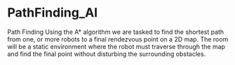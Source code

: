 # PathFinding_AI
Path Finding 
Using the A* algorithm we are tasked to find the shortest path from one, or more robots to a final rendezvous point on a 2D map. The room will be a static environment where the robot must traverse through the map and find the final point without disturbing the surrounding obstacles.  


